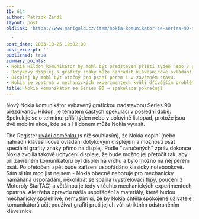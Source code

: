 ```yaml
---
ID: 614
author: Patrick Zandl
layout: post
oldlink: 'https://www.marigold.cz/item/nokia-komunikator-se-series-90-spekulace-pokracuji

  '
post_date: 2003-10-25 19:02:00
post_excerpt: ''
published: true
summary_points:
- Nokia Hildon komunikátor by mohl být představen příští týden nebo v polovině listopadu.
- Dotykový displej s grafity znaky může nahradit klávesnicové ovládání.
- Displej by mohl být otočný pro psaní perem i v zavřeném stavu.
- Nokia je opatrná v mechanických experimentech kvůli dřívějším problémům.
title: Nokia komunikátor se Series 90 – spekulace pokračují
---
```


<p>
Nový Nokia komunikátor vybavený grafickou nadstavbou Series 90 přezdívanou Hildon, je tématem častých spekulací v poslední době. Spekuluje se o termínu: příší týden nebo v polovině listopad, protože jsou dvě mobilní akce, kde se s Hildonem může Nokia vytasit. </p>

<p>
The Register <A href="http://www.theregister.co.uk/content/68/33568.html" target=_blank>uvádí doměnku </A>(s níž souhlasím), že Nokia doplní (nebo nahradí) klávesnicové ovládání dotykovým displejem a možností psát speciální grafity znaky přímo na displej. Podle "zaručených" zpráv dokonce Nokia zvolila takové uchycení displeje, že bude možno jej přetočit tak, aby při zavřeném komunikátoru byl displej na vrchu a bylo možno na něj perem psát. Po přetočení zpět bude zařízení uspořádáno klasicky notebookově. Sám si tím moc jist nejsem - Nokia obecně nehoruje pro mechanicky namáhaná uspořádání, několikrát se spálila (vystřelovací flipy, poučení z Motoroly StarTAC) a většinou je tedy v těchto mechanických experimentech opatrná. Ale třeba opravdu našla uspořádání a materiály, které budou mechanicky spolehlivé; nemyslím si, že by Nokia chtěla spokojené uživatele komunikátorů učit používat grafiti proti jejich vůli striktním odstraněním klávesnice.</p>